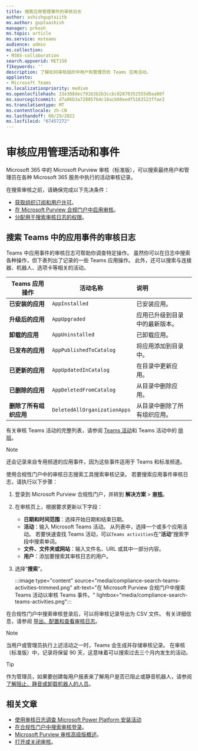 ```yaml
---
title: 搜索应用管理事件的审核日志
author: ashishguptaiitb
ms.author: guptaashish
manager: prkosh
ms.topic: article
ms.service: msteams
audience: admin
ms.collection:
- M365-collaboration
search.appverid: MET150
f1keywords: ''
description: 了解如何审核组织中用户和管理员的 Teams 应用活动。
appliesto:
- Microsoft Teams
ms.localizationpriority: medium
ms.openlocfilehash: 33e308dec79163b2b3ccbc82870352555d0aa80f
ms.sourcegitcommit: d7a86b3a72005764c18acb60eedf5163523ffae3
ms.translationtype: MT
ms.contentlocale: zh-CN
ms.lasthandoff: 08/29/2022
ms.locfileid: "67457272"
---
```

# <a name="audit-for-app-management-activities-and-events"></a>审核应用管理活动和事件

Microsoft 365 中的 Microsoft Purview 审核（标准版），可以搜索最终用户和管理员在各种 Microsoft 365 服务中执行的活动审核记录。

在搜索审核之前，请确保完成以下先决条件：

* [获取组织订阅和用户许可](/microsoft-365/compliance/set-up-basic-audit)。
* [在 Microsoft Purview 合规门户中启用审核](/microsoft-365/compliance/turn-audit-log-search-on-or-off)。
* [分配用于搜索审核日志的权限](/microsoft-365/compliance/set-up-basic-audit)。

## <a name="search-the-audit-logs-for-app-events-in-teams"></a>搜索 Teams 中的应用事件的审核日志

Teams 中应用事件的审核日志可帮助你调查特定操作。 虽然你可以在日志中搜索各种操作，但下表列出了记录的一些 Teams 应用操作。 此外，还可以搜索与连接器、机器人、选项卡等相关的活动。

| Teams 应用操作                  | 活动名称                | 说明                                              |
|-----------------------------------|------------------------------|:---------------------------------------------------------|
| **已安装的应用**                 | `AppInstalled`               | 已安装应用。                                     |
| **升级后的应用**                  | `AppUpgraded`                | 应用已升级到目录中的最新版本。 |
| **卸载的应用**               | `AppUninstalled`             | 已卸载应用。                                   |
| **已发布的应用**                 | `AppPublishedToCatalog`      | 将应用添加到目录中。                          |
| **已更新的应用**                   | `AppUpdatedInCatalog`        | 在目录中更新应用。                        |
| **已删除的应用**                   | `AppDeletedFromCatalog`      | 从目录中删除应用。                      |
| **删除了所有组织应用** | `DeletedAllOrganizationApps` | 从目录中删除了所有组织应用。          |

有关审核 Teams 活动的完整列表，请参阅 [Teams 活动](audit-log-events.md#teams-activities)和 Teams 活动中的 [排班](audit-log-events.md#shifts-in-teams-activities)。

> [!NOTE]
> 还会记录来自专用频道的应用事件，因为这些事件适用于 Teams 和标准频道。

使用合规性门户中的审核日志搜索工具搜索审核记录。 若要搜索应用事件审核日志，请执行以下步骤：

1. 登录到 Microsoft Purview 合规性门户，并转到 **解决方案** > **[审核](https://compliance.microsoft.com/auditlogsearch)**。
1. 在审核页上，根据要求更新以下字段：

   * **日期和时间范围**：选择开始日期和结束日期。
   * **活动**：输入 Microsoft Teams 活动。 从列表中，选择一个或多个应用活动。 若要快速查找 Teams 活动，可以`Teams activities`在“**活动**”搜索字段中搜索单词。
   * **文件、文件夹或网站**：输入文件名、URL 或其中一部分内容。
   * **用户**：添加要搜索其审核日志的用户。

1. 选择“**搜索**”。

   :::image type="content" source="media/compliance-search-teams-activities-trimmed.png" alt-text="在 Microsoft Purview 合规门户中搜索 Teams 活动以审核 Teams 事件。" lightbox="media/compliance-search-teams-activities.png":::

在合规性门户中搜索审核登录后，可以将审核记录导出为 CSV 文件。 有关详细信息，请参阅 [导出、配置和查看审核日志](/microsoft-365/compliance/export-view-audit-log-records)。

> [!NOTE]
> 当用户或管理员执行上述活动之一时，Teams 会生成并存储审核记录。 在审核（标准版）中，记录将保留 90 天，这意味着可以搜索过去三个月内发生的活动。

> [!TIP]
> 作为管理员，如果要创建每用户报表来了解用户是否已阻止或静音机器人，请参阅 [了解阻止、静音或卸载机器人的人员](/microsoftteams/platform/bots/how-to/conversations/send-proactive-messages?#understand-who-blocked-muted-or-uninstalled-a-bot)。

## <a name="related-articles"></a>相关文章

* [使用审核日志调查 Microsoft Power Platform 安装活动](manage-power-platform-apps.md#use-audit-logs-to-investigate-microsoft-power-platform-installation-activity)
* [在合规性门户中搜索审核登录](/microsoft-365/compliance/search-the-audit-log-in-security-and-compliance)。
* [Microsoft Purview 审核高级版概述](/microsoft-365/compliance/advanced-audit)。
* [打开或关闭审核](/microsoft-365/compliance/turn-audit-log-search-on-or-off)。

